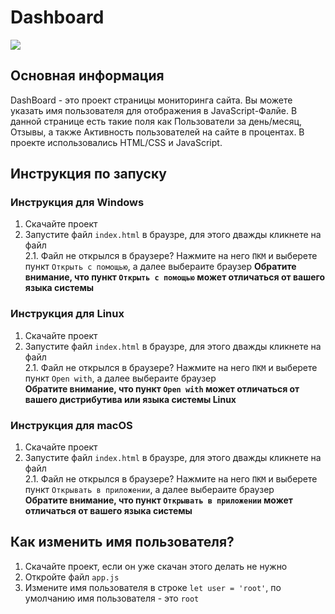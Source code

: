 # Dashboard

<link rel="stylesheet" href="readme.css">

<img class="center" src="https://www.bathtub2boardroom.com/wp-content/uploads/2017/04/Dashboard-R-Logo-header.png">

## Основная информация

DashBoard - это проект страницы мониторинга сайта. Вы можете указать имя пользователя для отображения в JavaScript-Фалйе. В данной странице есть такие поля как Пользователи за день/месяц, Отзывы, а также Активность пользователей на сайте в процентах. В проекте использовались HTML/CSS и JavaScript.

## Инструкция по запуску

### Инструкция для Windows

1. Скачайте проект
2. Запустите файл `index.html` в браузре, для этого дважды кликнете на файл <br>
  2.1. Файл не открылся в браузере? Нажмите на него `ПКМ` и выберете пункт `Открыть с помощью`, а далее выбераите браузер
  **Обратите внимание, что пункт `Открыть с помощью` может отличаться от вашего языка системы**

### Инструкция для Linux

1. Скачайте проект
2. Запустите файл `index.html` в браузре, для этого дважды кликнете на файл <br>
  2.1. Файл не открылся в браузере? Нажмите на него `ПКМ` и выберете пункт `Open with`, а далее выбераите браузер <br>
  **Обратите внимание, что пункт `Open with` может отличаться от вашего дистрибутива или языка системы Linux**

### Инструкция для macOS

1. Скачайте проект
2. Запустите файл `index.html` в браузре, для этого дважды кликнете на файл <br>
  2.1. Файл не открылся в браузере? Нажмите на него `ПКМ` и выберете пункт `Открывать в приложении`, а далее выбераите браузер <br>
  **Обратите внимание, что пункт `Открывать в приложении` может отличаться от вашего языка системы**

## Как изменить имя пользователя?

1. Скачайте проект, если он уже скачан этого делать не нужно
2. Откройте файл `app.js`
3. Измените имя пользователя в строке `let user = 'root'`, по умолчанию имя пользователя - это `root`
